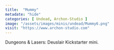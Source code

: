 ```yaml
---
title:  "Mummy"
metadate: "hide"
categories: [ Undead, Archon-Studio ]
image: "/assets/images/minis/undead/Mummy6.png"
visit: "https://www.archon-studio.com"
---
```

Dungeons & Lasers: Deuslair Kickstarter mini.